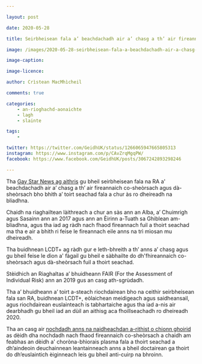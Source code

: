 ```yaml
---

layout: post

date: 2020-05-28

title: Seirbheisean fala a’ beachdachadh air a’ chasg a th’ air fireannaich co-sheòrsach agus dà-sheòrsach a chur às

image: /images/2020-05-28-seirbheisean-fala-a-beachdachadh-air-a-chasg-a-th-air-fireannaich-co-sheorsach-agus-da-sheorsach-a-chur-as.jpg

image-caption:

image-licence:

author: Crìstean MacMhìcheil

comments: true

categories:
    - an-rioghachd-aonaichte
    - lagh
    - slainte

tags:
    -

twitter: https://twitter.com/GeidhUK/status/1266065947665805313
instagram: https://www.instagram.com/p/CAvZrqMgqPW/
facebook: https://www.facebook.com/GeidhUK/posts/3067242893298246

---
```


Tha [Gay Star News ag aithris](https://www.gaystarnews.com/article/uk-may-lift-its-gay-and-bi-blood-donation-ban-this-year/) gu bheil seirbheisean fala na RA a' beachdachadh air a’ chasg a th’ air fireannaich co-sheòrsach agus dà-sheòrsach bho bhith a’ toirt seachad fala a chur às ro dheireadh na bliadhna.

<!--more-->

Chaidh na riaghailtean làithreach a chur an sàs ann an Alba, a’ Chuimrigh agus Sasainn ann an 2017 agus ann an Èirinn a-Tuath sa Ghiblean am-bliadhna, agus tha iad ag ràdh nach fhaod fireannach fuil a thoirt seachad ma tha e air a bhith ri feise le fireannach eile anns na trì mìosan mu dheireadh.

Tha buidhnean LCDT+ ag ràdh gur e leth-bhreith a th’ anns a’ chasg agus gu bheil feise le dìon a' fàgail gu bheil e sàbhailte do dh'fhireannaich co-sheòrsach agus dà-sheòrsach fuil a thoirt seachad.

Stèidhich an Riaghaltas a’ bhuidheann FAIR (For the Assessment of Individual Risk) ann an 2019 gus an casg ath-sgrùdadh.

Tha a’ bhuidheann a’ toirt a-steach riochdairean bho na ceithir seirbheisean fala san RA, buidhnean LCDT+, eòlaichean meidigeach agus saidheansail, agus riochdairean euslainteach is tabhartaiche agus tha iad a-nis air dearbhadh gu bheil iad an dùil an aithisg aca fhoillseachadh ro dheireadh 2020.

Tha an casg air [nochdadh anns na naidheachdan a-rithist o chionn ghoirid](https://www.itv.com/news/2020-05-02/gay-and-bisexual-men-to-be-excluded-from-covid-19-plasma-trial/) as dèidh dha nochdadh nach fhaod fireannaich co-sheòrsach a chaidh am feabhas an dèidh a' choròna-bhìorais plasma fala a thoirt seachad a dh’aindeoin deuchainnean leantainneach anns a bheil doctairean ga thoirt do dh’euslaintich èiginneach leis gu bheil anti-cuirp na bhroinn.
